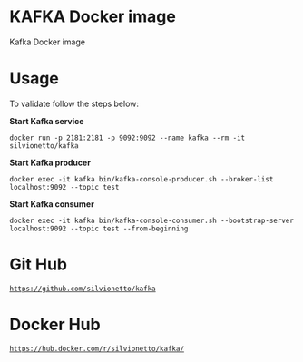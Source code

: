 # KAFKA Docker image

Kafka Docker image

# Usage

To validate follow the steps below:

**Start Kafka service**

```
docker run -p 2181:2181 -p 9092:9092 --name kafka --rm -it silvionetto/kafka
```

**Start Kafka producer**

```
docker exec -it kafka bin/kafka-console-producer.sh --broker-list localhost:9092 --topic test
```

**Start Kafka consumer**

```
docker exec -it kafka bin/kafka-console-consumer.sh --bootstrap-server localhost:9092 --topic test --from-beginning
```

# Git Hub
[`https://github.com/silvionetto/kafka`](https://github.com/silvionetto/kafka)


# Docker Hub
[`https://hub.docker.com/r/silvionetto/kafka/`](https://hub.docker.com/r/silvionetto/kafka/)